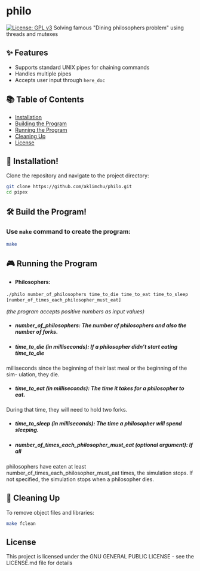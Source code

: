 # philo
[![License: GPL v3](https://img.shields.io/badge/License-GPLv3-blue.svg)](https://opensource.org/licenses/GPL-3.0)
Solving famous "Dining philosophers problem" using threads and mutexes

## ✨ Features
- Supports standard UNIX pipes for chaining commands
- Handles multiple pipes
- Accepts user input through `here_doc`

## 📚 Table of Contents
- [Installation](#-installation)
- [Building the Program](#️-build-the-program)
- [Running the Program](#-running-the-program)
- [Cleaning Up](#-cleaning-up)
- [License](#license)

## 🚀 Installation!

Clone the repository and navigate to the project directory:
```bash
git clone https://github.com/aklimchu/philo.git
cd pipex
```
## 🛠️ Build the Program!

### Use `make` command to create the program:
```bash
make
```

## 🎮 Running the Program

* #### Philosophers:
```bash
./philo number_of_philosophers time_to_die time_to_eat time_to_sleep
[number_of_times_each_philosopher_must_eat]
```
*(the program accepts positive numbers as input values)*

* ##### number_of_philosophers: The number of philosophers and also the number of forks.
* ##### time_to_die (in milliseconds): If a philosopher didn’t start eating time_to_die
milliseconds since the beginning of their last meal or the beginning of the sim-
ulation, they die.
* ##### time_to_eat (in milliseconds): The time it takes for a philosopher to eat.
During that time, they will need to hold two forks.
* ##### time_to_sleep (in milliseconds): The time a philosopher will spend sleeping.
* ##### number_of_times_each_philosopher_must_eat (optional argument): If all
philosophers have eaten at least number_of_times_each_philosopher_must_eat
times, the simulation stops. If not specified, the simulation stops when a
philosopher dies.

## 🧹 Cleaning Up

To remove object files and libraries:
```bash
make fclean
```
## License

This project is licensed under the GNU GENERAL PUBLIC LICENSE - see the LICENSE.md file for details
